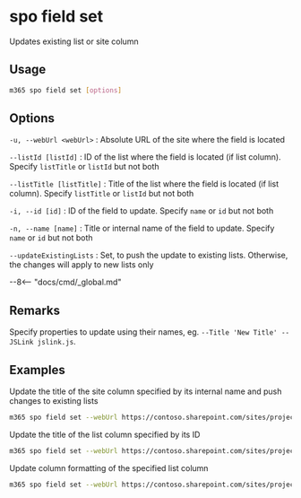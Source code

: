 # spo field set

Updates existing list or site column

## Usage

```sh
m365 spo field set [options]
```

## Options

`-u, --webUrl <webUrl>`
: Absolute URL of the site where the field is located

`--listId [listId]`
: ID of the list where the field is located (if list column). Specify `listTitle` or `listId` but not both

`--listTitle [listTitle]`
: Title of the list where the field is located (if list column). Specify `listTitle` or `listId` but not both

`-i, --id [id]`
: ID of the field to update. Specify `name` or `id` but not both

`-n, --name [name]`
: Title or internal name of the field to update. Specify `name` or `id` but not both

`--updateExistingLists`
: Set, to push the update to existing lists. Otherwise, the changes will apply to new lists only

--8<-- "docs/cmd/_global.md"

## Remarks

Specify properties to update using their names, eg. `--Title 'New Title' --JSLink jslink.js`.

## Examples

Update the title of the site column specified by its internal name and push changes to existing lists

```sh
m365 spo field set --webUrl https://contoso.sharepoint.com/sites/project-x --name 'MyColumn' --updateExistingLists --Title 'My column'
```

Update the title of the list column specified by its ID

```sh
m365 spo field set --webUrl https://contoso.sharepoint.com/sites/project-x --listTitle 'My List' --id 330f29c5-5c4c-465f-9f4b-7903020ae1ce --Title 'My column'
```

Update column formatting of the specified list column

```sh
m365 spo field set --webUrl https://contoso.sharepoint.com/sites/project-x --listTitle 'My List' --name 'MyColumn' --CustomFormatter '`{"schema":"https://developer.microsoft.com/json-schemas/sp/column-formatting.schema.json", "elmType": "div", "txtContent": "@currentField"}`'
```